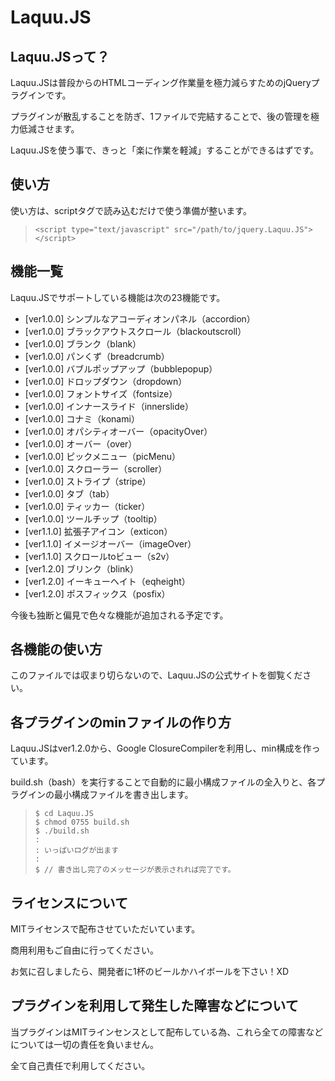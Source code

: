 # Laquu.JS

## Laquu.JSって？

Laquu.JSは普段からのHTMLコーディング作業量を極力減らすためのjQueryプラグインです。

プラグインが散乱することを防ぎ、1ファイルで完結することで、後の管理を極力低減させます。

Laquu.JSを使う事で、きっと「楽に作業を軽減」することができるはずです。

## 使い方

使い方は、scriptタグで読み込むだけで使う準備が整います。

>     <script type="text/javascript" src="/path/to/jquery.Laquu.JS"></script>

## 機能一覧

Laquu.JSでサポートしている機能は次の23機能です。

+ [ver1.0.0] シンプルなアコーディオンパネル（accordion）
+ [ver1.0.0] ブラックアウトスクロール（blackoutscroll）
+ [ver1.0.0] ブランク（blank）
+ [ver1.0.0] パンくず（breadcrumb）
+ [ver1.0.0] バブルポップアップ（bubblepopup）
+ [ver1.0.0] ドロップダウン（dropdown）
+ [ver1.0.0] フォントサイズ（fontsize）
+ [ver1.0.0] インナースライド（innerslide）
+ [ver1.0.0] コナミ（konami）
+ [ver1.0.0] オパシティオーバー（opacityOver）
+ [ver1.0.0] オーバー（over）
+ [ver1.0.0] ピックメニュー（picMenu）
+ [ver1.0.0] スクローラー（scroller）
+ [ver1.0.0] ストライプ（stripe）
+ [ver1.0.0] タブ（tab）
+ [ver1.0.0] ティッカー（ticker）
+ [ver1.0.0] ツールチップ（tooltip）
+ [ver1.1.0] 拡張子アイコン（exticon）
+ [ver1.1.0] イメージオーバー（imageOver）
+ [ver1.1.0] スクロールtoビュー（s2v）
+ [ver1.2.0] ブリンク（blink）
+ [ver1.2.0] イーキューヘイト（eqheight）
+ [ver1.2.0] ポスフィックス（posfix）

今後も独断と偏見で色々な機能が追加される予定です。

## 各機能の使い方

このファイルでは収まり切らないので、Laquu.JSの公式サイトを御覧ください。

## 各プラグインのminファイルの作り方

Laquu.JSはver1.2.0から、Google ClosureCompilerを利用し、min構成を作っています。

build.sh（bash）を実行することで自動的に最小構成ファイルの全入りと、各プラグインの最小構成ファイルを書き出します。

>     $ cd Laquu.JS
>     $ chmod 0755 build.sh
>     $ ./build.sh
>     :
>     : いっぱいログが出ます
>     :
>     $ // 書き出し完了のメッセージが表示されれば完了です。

## ライセンスについて

MITライセンスで配布させていただいています。

商用利用もご自由に行ってください。

お気に召しましたら、開発者に1杯のビールかハイボールを下さい！XD

## プラグインを利用して発生した障害などについて

当プラグインはMITラインセンスとして配布している為、これら全ての障害などについては一切の責任を負いません。

全て自己責任で利用してください。